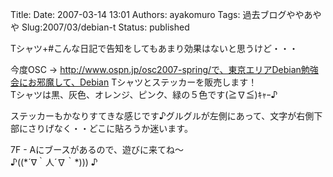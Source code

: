 Title: 
Date: 2007-03-14 13:01
Authors: ayakomuro
Tags:  過去ブログややあやや
Slug:2007/03/debian-t
Status: published


Tシャツ+\#こんな日記で告知をしてもあまり効果はないと思うけど・・・

今度OSC -\>
http://www.ospn.jp/osc2007-spring/で、東京エリアDebian勉強会にお邪魔して、Debian
Tシャツとステッカーを販売します！  
Tシャツは黒、灰色、オレンジ、ピンク、緑の５色です(≧∇≦)ｷｬｰ♪

ステッカーもかなりすてきな感じです♪グルグルが左側にあって、文字が右側下部にさりげなく・・どこに貼ろうか迷います。

7F - Aにブースがあるので、遊びに来てね〜  
♪((\*´∇｀人´∇｀\*))) ♪
